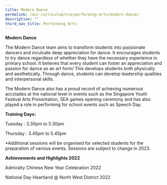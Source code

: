 ```yaml
---
title: Modern Dance
permalink: /our-curriculum/cca/performing-arts/modern-dance/
description: ""
third_nav_title: Performing Arts
---
```

**Modern Dance**

The Modern Dance team aims to transform students into passionate dancers and inculcate deep appreciation for dance. It encourages students to try dance regardless of whether they have the necessary experience in primary school. It believes that every student can foster an appreciation and passion for dance as an art form/ This develops students both physically and aesthetically. Through dance, students can develop leadership qualities and interpersonal skills.

The Modern Dance also has a proud record of achieving numerous accolades at the national level in events such as the Singapore Youth Festival Arts Presentation, SEA games opening ceremony and has also played a role in performing for school events such as Speech Day.

**Training Days:**

Tuesday : 3.30pm to 5.30pm

Thursday : 3.45pm to 5.45pm

*Additional sessions will be organised for selected students for the preparation of various events. Sessions are subject to change in 2023.

**Achievements and Highlights 2022**

Admiralty Chinese New Year Celebration 2022

National Day Heartland @ North West District 2022

